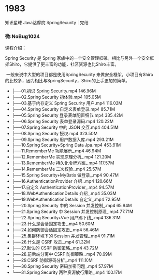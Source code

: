 # 1983
知识星球 Java达摩院 SpringSecurity | 完结
### 微:NoBug1024 


课程介绍：

Spring Security 是 Spring 家族中的一个安全管理框架。相比与另外一个安全框架Shiro，它提供了更丰富的功能，社区资源也比Shiro丰富。

​ 一般来说中大型的项目都是使用SpringSecurity 来做安全框架。小项目有Shiro的比较多，因为相比与SpringSecurity，Shiro的上手更加的简单。


- ├──01.初识 Spring Security.mp4  146.96M
- ├──02.Spring Security 初体验.mp4  105.05M
- ├──03.基于内存定义 Spring Security 用户.mp4  116.02M
- ├──04.Spring Security 自定义表单登录.mp4  85.71M
- ├──05.Spring Security 登录表单配置细节.mp4  335.42M
- ├──06.Spring Security 表单登录源码.mp4  120.22M
- ├──07.Spring Security 中的 JSON 交互.mp4  404.51M
- ├──08.Spring Security 授权.mp4  323.50M
- ├──09.Spring Security 用户数据入库.mp4  293.21M
- ├──10.Spring Security+Spring Data Jpa.mp4  453.91M
- ├──11.RememberMe 功能展示_.mp4  46.94M
- ├──12.RememberMe 实现原理分析_.mp4  121.20M
- ├──13.RememberMe 持久化令牌方案_.mp4  117.57M
- ├──14.RememberMe 二次校验_.mp4  25.57M
- ├──15.Spring Security+MyBatis 做登录_.mp4  90.47M
- ├──16.AuthenticationProvider 介绍_.mp4  120.66M
- ├──17.自定义 AuthenticationProvider_.mp4  94.57M
- ├──18.WebAuthenticationDetails 介绍_.mp4  35.03M
- ├──19.WebAuthenticationDetails 自定义_.mp4  72.95M
- ├──20.Spring Security 中的 Session 并发控制_.mp4  65.94M
- ├──21.Spring Security 中 Session 并发控制原理_.mp4  77.71M
- ├──22.Spring Security+Vue 用户踢下线_.mp4  136.31M
- ├──23.什么是会话固定攻击_.mp4  50.60M
- ├──24.如何防御会话固定攻击_.mp4  56.46M
- ├──25.集群环境下的 Session 并发管理_.mp4  91.71M
- ├──26.什么是 CSRF 攻击_.mp4  61.32M
- ├──27.默认的 CSRF 防御策略_.mp4  43.72M
- ├──28.前后端分离中 CSRF 防御策略_.mp4  70.69M
- ├──29.CSRF 防御源码分析_.mp4  111.10M
- ├──30.Spring Security 密码加密问题_.mp4  57.97M
- └──31.Spring Security 两种资源放行策略_.mp4  100.17M
